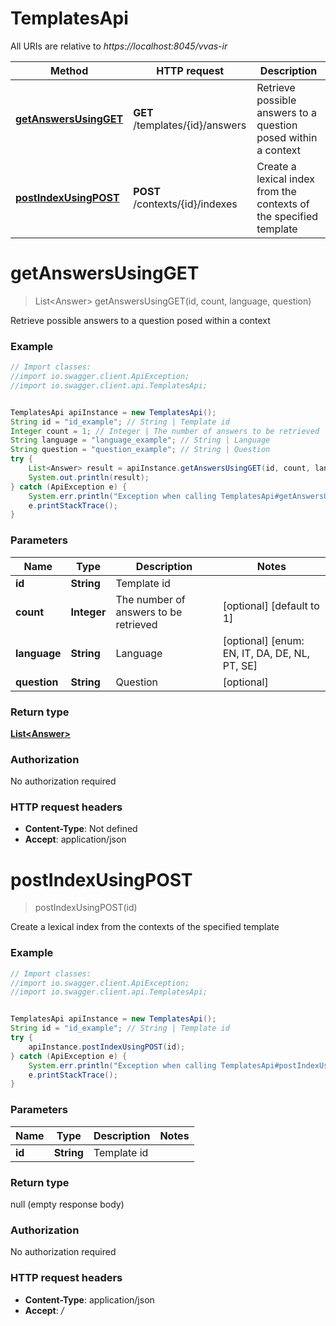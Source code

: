 # TemplatesApi

All URIs are relative to *https://localhost:8045/vvas-ir*

Method | HTTP request | Description
------------- | ------------- | -------------
[**getAnswersUsingGET**](TemplatesApi.md#getAnswersUsingGET) | **GET** /templates/{id}/answers | Retrieve possible answers to a question posed within a context
[**postIndexUsingPOST**](TemplatesApi.md#postIndexUsingPOST) | **POST** /contexts/{id}/indexes | Create a lexical index from the contexts of the specified template


<a name="getAnswersUsingGET"></a>
# **getAnswersUsingGET**
> List&lt;Answer&gt; getAnswersUsingGET(id, count, language, question)

Retrieve possible answers to a question posed within a context

### Example
```java
// Import classes:
//import io.swagger.client.ApiException;
//import io.swagger.client.api.TemplatesApi;


TemplatesApi apiInstance = new TemplatesApi();
String id = "id_example"; // String | Template id
Integer count = 1; // Integer | The number of answers to be retrieved
String language = "language_example"; // String | Language
String question = "question_example"; // String | Question
try {
    List<Answer> result = apiInstance.getAnswersUsingGET(id, count, language, question);
    System.out.println(result);
} catch (ApiException e) {
    System.err.println("Exception when calling TemplatesApi#getAnswersUsingGET");
    e.printStackTrace();
}
```

### Parameters

Name | Type | Description  | Notes
------------- | ------------- | ------------- | -------------
 **id** | **String**| Template id |
 **count** | **Integer**| The number of answers to be retrieved | [optional] [default to 1]
 **language** | **String**| Language | [optional] [enum: EN, IT, DA, DE, NL, PT, SE]
 **question** | **String**| Question | [optional]

### Return type

[**List&lt;Answer&gt;**](Answer.md)

### Authorization

No authorization required

### HTTP request headers

 - **Content-Type**: Not defined
 - **Accept**: application/json

<a name="postIndexUsingPOST"></a>
# **postIndexUsingPOST**
> postIndexUsingPOST(id)

Create a lexical index from the contexts of the specified template

### Example
```java
// Import classes:
//import io.swagger.client.ApiException;
//import io.swagger.client.api.TemplatesApi;


TemplatesApi apiInstance = new TemplatesApi();
String id = "id_example"; // String | Template id
try {
    apiInstance.postIndexUsingPOST(id);
} catch (ApiException e) {
    System.err.println("Exception when calling TemplatesApi#postIndexUsingPOST");
    e.printStackTrace();
}
```

### Parameters

Name | Type | Description  | Notes
------------- | ------------- | ------------- | -------------
 **id** | **String**| Template id |

### Return type

null (empty response body)

### Authorization

No authorization required

### HTTP request headers

 - **Content-Type**: application/json
 - **Accept**: */*

